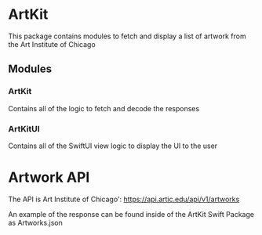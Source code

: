#  ArtKit

This package contains modules to fetch and display a list of artwork from the Art Institute of Chicago

## Modules

### ArtKit

Contains all of the logic to fetch and decode the responses

### ArtKitUI

Contains all of the SwiftUI view logic to display the UI to the user

# Artwork API

The API is Art Institute of Chicago': https://api.artic.edu/api/v1/artworks

An example of the response can be found inside of the ArtKit Swift Package as Artworks.json
